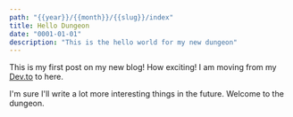 ```yaml
---
path: "{{year}}/{{month}}/{{slug}}/index"
title: Hello Dungeon
date: "0001-01-01"
description: "This is the hello world for my new dungeon"
---
```


This is my first post on my new blog! How exciting!
I am moving from my [Dev.to](https://dev.to/patferraggi) to here.

I'm sure I'll write a lot more interesting things in the future.
Welcome to the dungeon.
